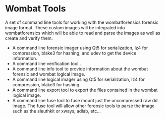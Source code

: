 # Wombat Tools
A set of command line tools for working with the wombatforensics forensic image format. These custom images will be integrated into wombatforensics which will be able to read and parse the images as well as create and verify them.

* A command line forensic imager using Qt5 for serialization, lz4 for compression, blake3 for hashing, and udev to get the device information.
* A command line verification tool .
* A command line info tool to provide information about the wombat forensic and wombat logical image.
* A command line logical imager using Qt5 for serialization, lz4 for compression, blake3 for hashing.
* A command line export tool to export the files contained in the wombat logical image.
* A command line fuse tool to fuse mount just the uncompressed raw dd image. The fuse tool will allow other forensic tools to parse the image such as the sleuthkit or xways, adlab, etc...
